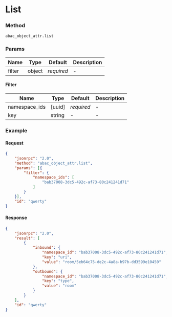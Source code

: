 # List

### Method

```
abac_object_attr.list
```

### Params

Name   | Type   | Default    | Description
-------| ------ | ---------- | ------------------
filter | object | _required_ | -

#### Filter

Name          | Type   | Default    | Description
------------- | ------ | ---------- | ------------------
namespace_ids | [uuid] | _required_ | -
key           | string | -          | -

### Example

#### Request

```json
{
    "jsonrpc": "2.0",
    "method": "abac_object_attr.list",
    "params": [{
        "filter": {
            "namespace_ids": [
                "bab37008-3dc5-492c-af73-80c241241d71"
            ]
        }
    }],
    "id": "qwerty"
}
```

#### Response

```json
{
    "jsonrpc": "2.0",
    "result": [
        {
            "inbound": {
                "namespace_id": "bab37008-3dc5-492c-af73-80c241241d71",
                "key": "uri",
                "value": "room/5eb64c75-de2c-4a8a-b97b-dd3599e10450"
            },
            "outbound": {
                "namespace_id": "bab37008-3dc5-492c-af73-80c241241d71",
                "key": "type",
                "value": "room"
            }
        }
    ],
    "id": "qwerty"
}
```
